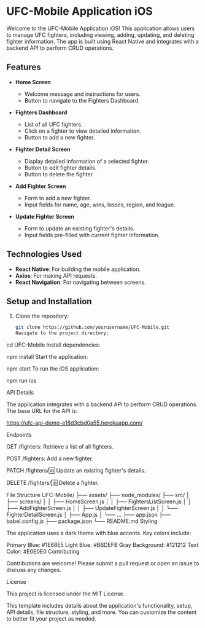# UFC-Mobile Application iOS

Welcome to the UFC-Mobile Application iOS! This application allows users to manage UFC fighters, including viewing, adding, updating, and deleting fighter information. The app is built using React Native and integrates with a backend API to perform CRUD operations.

## Features

- **Home Screen**

  - Welcome message and instructions for users.
  - Button to navigate to the Fighters Dashboard.

- **Fighters Dashboard**

  - List of all UFC fighters.
  - Click on a fighter to view detailed information.
  - Button to add a new fighter.

- **Fighter Detail Screen**

  - Display detailed information of a selected fighter.
  - Button to edit fighter details.
  - Button to delete the fighter.

- **Add Fighter Screen**

  - Form to add a new fighter.
  - Input fields for name, age, wins, losses, region, and league.

- **Update Fighter Screen**
  - Form to update an existing fighter's details.
  - Input fields pre-filled with current fighter information.

## Technologies Used

- **React Native**: For building the mobile application.
- **Axios**: For making API requests.
- **React Navigation**: For navigating between screens.

## Setup and Installation

1. Clone the repository:
   ```bash
   git clone https://github.com/yourusername/UFC-Mobile.git
   Navigate to the project directory:
   ```

cd UFC-Mobile
Install dependencies:

npm install
Start the application:

npm start
To run the iOS application:

npm run ios

API Details

The application integrates with a backend API to perform CRUD operations. The base URL for the API is:

https://ufc-api-demo-e18d3cbd0a55.herokuapp.com/

Endpoints

GET /fighters: Retrieve a list of all fighters.

POST /fighters: Add a new fighter.

PATCH /fighters/:id: Update an existing fighter's details.

DELETE /fighters/:id: Delete a fighter.

File Structure
UFC-Mobile/
├── assets/
├── node_modules/
├── src/
│ ├── screens/
│ │ ├── HomeScreen.js
│ │ ├── FightersListScreen.js
│ │ ├── AddFighterScreen.js
│ │ ├── UpdateFighterScreen.js
│ │ └── FighterDetailScreen.js
│ ├── App.js
│ └── ...
├── app.json
├── babel.config.js
├── package.json
└── README.md
Styling

The application uses a dark theme with blue accents. Key colors include:

Primary Blue: #1E88E5
Light Blue: #BBDEFB
Gray Background: #121212
Text Color: #E0E0E0
Contributing

Contributions are welcome! Please submit a pull request or open an issue to discuss any changes.

License

This project is licensed under the MIT License.

This template includes details about the application's functionality, setup, API details, file structure, styling, and more. You can customize the content to better fit your project as needed.
